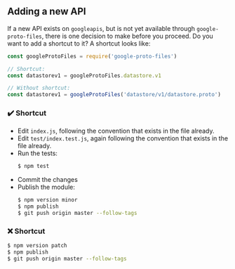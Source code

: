 ## Adding a new API

If a new API exists on `googleapis`, but is not yet available through `google-proto-files`, there is one decision to make before you proceed. Do you want to add a shortcut to it? A shortcut looks like:

```js
const googleProtoFiles = require('google-proto-files')

// Shortcut:
const datastorev1 = googleProtoFiles.datastore.v1

// Without shortcut:
const datastorev1 = googleProtoFiles('datastore/v1/datastore.proto')
```

### ✔️ Shortcut

- Edit `index.js`, following the convention that exists in the file already.
- Edit `test/index.test.js`, again following the convention that exists in the file already.
- Run the tests:
  ```sh
  $ npm test
  ```
- Commit the changes
- Publish the module:
  ```sh
  $ npm version minor
  $ npm publish
  $ git push origin master --follow-tags
  ```

### ❌ Shortcut

```sh
$ npm version patch
$ npm publish
$ git push origin master --follow-tags
```
